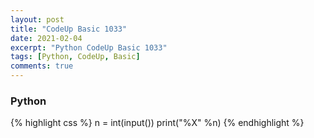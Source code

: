 ```yaml
---
layout: post
title: "CodeUp Basic 1033"
date: 2021-02-04
excerpt: "Python CodeUp Basic 1033"
tags: [Python, CodeUp, Basic]
comments: true
---
```


### Python
{% highlight css %}
n = int(input())
print("%X" %n)
{% endhighlight %}